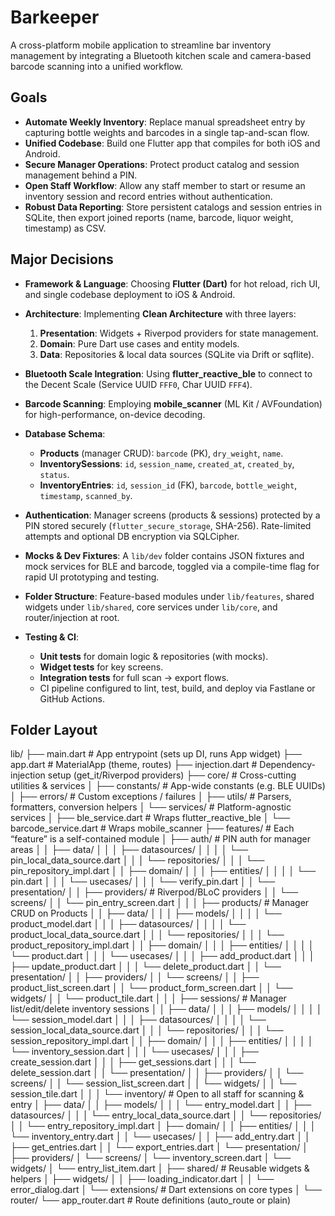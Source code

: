 # Barkeeper

A cross-platform mobile application to streamline bar inventory management by integrating a Bluetooth kitchen scale and camera-based barcode scanning into a unified workflow.

## Goals

- **Automate Weekly Inventory**: Replace manual spreadsheet entry by capturing bottle weights and barcodes in a single tap-and-scan flow.
- **Unified Codebase**: Build one Flutter app that compiles for both iOS and Android.
- **Secure Manager Operations**: Protect product catalog and session management behind a PIN.
- **Open Staff Workflow**: Allow any staff member to start or resume an inventory session and record entries without authentication.
- **Robust Data Reporting**: Store persistent catalogs and session entries in SQLite, then export joined reports (name, barcode, liquor weight, timestamp) as CSV.

## Major Decisions

- **Framework & Language**: Choosing **Flutter (Dart)** for hot reload, rich UI, and single codebase deployment to iOS & Android.

- **Architecture**: Implementing **Clean Architecture** with three layers:
  1. **Presentation**: Widgets + Riverpod providers for state management.
  2. **Domain**: Pure Dart use cases and entity models.
  3. **Data**: Repositories & local data sources (SQLite via Drift or sqflite).

- **Bluetooth Scale Integration**: Using **flutter_reactive_ble** to connect to the Decent Scale (Service UUID `FFF0`, Char UUID `FFF4`).

- **Barcode Scanning**: Employing **mobile_scanner** (ML Kit / AVFoundation) for high-performance, on-device decoding.

- **Database Schema**:
  - **Products** (manager CRUD): `barcode` (PK), `dry_weight`, `name`.
  - **InventorySessions**: `id`, `session_name`, `created_at`, `created_by`, `status`.
  - **InventoryEntries**: `id`, `session_id` (FK), `barcode`, `bottle_weight`, `timestamp`, `scanned_by`.

- **Authentication**: Manager screens (products & sessions) protected by a PIN stored securely (`flutter_secure_storage`, SHA-256). Rate-limited attempts and optional DB encryption via SQLCipher.

- **Mocks & Dev Fixtures**: A `lib/dev` folder contains JSON fixtures and mock services for BLE and barcode, toggled via a compile-time flag for rapid UI prototyping and testing.

- **Folder Structure**: Feature-based modules under `lib/features`, shared widgets under `lib/shared`, core services under `lib/core`, and router/injection at root.

- **Testing & CI**:
  - **Unit tests** for domain logic & repositories (with mocks).
  - **Widget tests** for key screens.
  - **Integration tests** for full scan → export flows.
  - CI pipeline configured to lint, test, build, and deploy via Fastlane or GitHub Actions.

## Folder Layout

lib/
├── main.dart                  # App entrypoint (sets up DI, runs App widget)
├── app.dart                   # MaterialApp (theme, routes)
├── injection.dart             # Dependency-injection setup (get_it/Riverpod providers)
├── core/                      # Cross-cutting utilities & services
│   ├── constants/             # App-wide constants (e.g. BLE UUIDs)
│   ├── errors/                # Custom exceptions / failures
│   ├── utils/                 # Parsers, formatters, conversion helpers
│   └── services/              # Platform-agnostic services
│       ├── ble_service.dart   # Wraps flutter_reactive_ble
│       └── barcode_service.dart # Wraps mobile_scanner
├── features/                  # Each “feature” is a self-contained module
│   ├── auth/                  # PIN auth for manager areas
│   │   ├── data/
│   │   │   ├── datasources/
│   │   │   │   └── pin_local_data_source.dart
│   │   │   └── repositories/
│   │   │       └── pin_repository_impl.dart
│   │   ├── domain/
│   │   │   ├── entities/
│   │   │   │   └── pin.dart
│   │   │   └── usecases/
│   │   │       └── verify_pin.dart
│   │   └── presentation/
│   │       ├── providers/     # Riverpod/BLoC providers
│   │       └── screens/
│   │           └── pin_entry_screen.dart
│   │
│   ├── products/              # Manager CRUD on Products
│   │   ├── data/
│   │   │   ├── models/
│   │   │   │   └── product_model.dart
│   │   │   ├── datasources/
│   │   │   │   └── product_local_data_source.dart
│   │   │   └── repositories/
│   │   │       └── product_repository_impl.dart
│   │   ├── domain/
│   │   │   ├── entities/
│   │   │   │   └── product.dart
│   │   │   └── usecases/
│   │   │       ├── add_product.dart
│   │   │       ├── update_product.dart
│   │   │       └── delete_product.dart
│   │   └── presentation/
│   │       ├── providers/
│   │       └── screens/
│   │           ├── product_list_screen.dart
│   │           └── product_form_screen.dart
│   │       └── widgets/
│   │           └── product_tile.dart
│   │
│   ├── sessions/              # Manager list/edit/delete inventory sessions
│   │   ├── data/
│   │   │   ├── models/
│   │   │   │   └── session_model.dart
│   │   │   ├── datasources/
│   │   │   │   └── session_local_data_source.dart
│   │   │   └── repositories/
│   │   │       └── session_repository_impl.dart
│   │   ├── domain/
│   │   │   ├── entities/
│   │   │   │   └── inventory_session.dart
│   │   │   └── usecases/
│   │   │       ├── create_session.dart
│   │   │       ├── get_sessions.dart
│   │   │       └── delete_session.dart
│   │   └── presentation/
│   │       ├── providers/
│   │       └── screens/
│   │           └── session_list_screen.dart
│   │       └── widgets/
│   │           └── session_tile.dart
│   │
│   └── inventory/             # Open to all staff for scanning & entry
│       ├── data/
│       │   ├── models/
│       │   │   └── entry_model.dart
│       │   ├── datasources/
│       │   │   └── entry_local_data_source.dart
│       │   └── repositories/
│       │       └── entry_repository_impl.dart
│       ├── domain/
│       │   ├── entities/
│       │   │   └── inventory_entry.dart
│       │   └── usecases/
│       │       ├── add_entry.dart
│       │       ├── get_entries.dart
│       │       └── export_entries.dart
│       └── presentation/
│           ├── providers/
│           └── screens/
│               └── inventory_screen.dart
│           └── widgets/
│               └── entry_list_item.dart
│
├── shared/                    # Reusable widgets & helpers
│   ├── widgets/
│   │   ├── loading_indicator.dart
│   │   └── error_dialog.dart
│   └── extensions/            # Dart extensions on core types
│
└── router/
    └── app_router.dart        # Route definitions (auto_route or plain)

